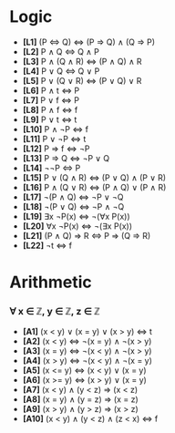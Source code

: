 # Logic

- **[L1]** (P ⇔ Q) ⇔ (P ⇒ Q) ∧ (Q ⇒ P)
- **[L2]** P ∧ Q ⇔ Q ∧ P
- **[L3]** P ∧ (Q ∧ R) ⇔ (P ∧ Q) ∧ R
- **[L4]** P ∨ Q ⇔ Q ∨ P
- **[L5]** P ∨ (Q ∨ R) ⇔ (P ∨ Q) ∨ R
- **[L6]** P ∧ t ⇔ P
- **[L7]** P ∨ f ⇔ P
- **[L8]** P ∧ f ⇔ f
- **[L9]** P ∨ t ⇔ t
- **[L10]** P ∧ ¬P ⇔ f
- **[L11]** P ∨ ¬P ⇔ t
- **[L12]** P ⇒ f ⇔ ¬P
- **[L13]** P ⇒ Q ⇔ ¬P ∨ Q
- **[L14]** ¬¬P ⇔ P
- **[L15]** P ∨ (Q ∧ R) ⇔ (P ∨ Q) ∧ (P ∨ R)
- **[L16]** P ∧ (Q ∨ R) ⇔ (P ∧ Q) ∨ (P ∧ R)
- **[L17]** ¬(P ∧ Q) ⇔ ¬P ∨ ¬Q
- **[L18]** ¬(P ∨ Q) ⇔ ¬P ∧ ¬Q
- **[L19]** ∃x ¬P(x) ⇔ ¬(∀x P(x))
- **[L20]** ∀x ¬P(x) ⇔ ¬(∃x P(x))
- **[L21]** (P ∧ Q) ⇒ R ⇔ P ⇒ (Q ⇒ R)
- **[L22]** ¬t ⇔ f

# Arithmetic

### ∀ x ∈ ℤ, y ∈ ℤ, z ∈ ℤ

- **[A1]** (x < y) ∨ (x = y) ∨ (x > y) ⇔ t
- **[A2]** (x < y) ⇔ ¬(x = y) ∧ ¬(x > y)
- **[A3]** (x = y) ⇔ ¬(x < y) ∧ ¬(x > y)
- **[A4]** (x > y) ⇔ ¬(x < y) ∧ ¬(x = y)
- **[A5]** (x <= y) ⇔ (x < y) ∨ (x = y)
- **[A6]** (x >= y) ⇔ (x > y) ∨ (x = y)
- **[A7]** (x < y) ∧ (y < z) ⇒ (x < z)
- **[A8]** (x = y) ∧ (y = z) ⇒ (x = z)
- **[A9]** (x > y) ∧ (y > z) ⇒ (x > z)
- **[A10]** (x < y) ∧ (y < z) ∧ (z < x) ⇔ f
